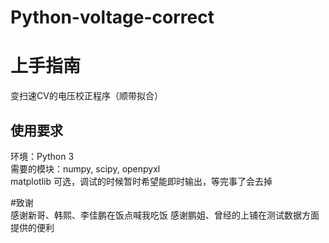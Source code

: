 Python-voltage-correct
======================

# 上手指南  
变扫速CV的电压校正程序（顺带拟合）  

## 使用要求
环境：Python 3  
需要的模块：numpy, scipy, openpyxl  
    matplotlib 可选，调试的时候暂时希望能即时输出，等完事了会去掉

#致谢  
感谢新哥、韩熙、李佳鹏在饭点喊我吃饭
感谢鹏姐、曾经的上铺在测试数据方面提供的便利  
